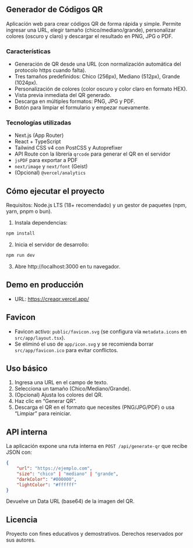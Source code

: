 ## Generador de Códigos QR

Aplicación web para crear códigos QR de forma rápida y simple. Permite ingresar una URL, elegir tamaño (chico/mediano/grande), personalizar colores (oscuro y claro) y descargar el resultado en PNG, JPG o PDF.

### Características
- Generación de QR desde una URL (con normalización automática del protocolo https cuando falta).
- Tres tamaños predefinidos: Chico (256px), Mediano (512px), Grande (1024px).
- Personalización de colores (color oscuro y color claro en formato HEX).
- Vista previa inmediata del QR generado.
- Descarga en múltiples formatos: PNG, JPG y PDF.
- Botón para limpiar el formulario y empezar nuevamente.

### Tecnologías utilizadas
- Next.js (App Router)
- React + TypeScript
- Tailwind CSS v4 con PostCSS y Autoprefixer
- API Route con la librería `qrcode` para generar el QR en el servidor
- `jsPDF` para exportar a PDF
- `next/image` y `next/font` (Geist)
- (Opcional) `@vercel/analytics`

## Cómo ejecutar el proyecto

Requisitos: Node.js LTS (18+ recomendado) y un gestor de paquetes (npm, yarn, pnpm o bun).

1. Instala dependencias:

```powershell
npm install
```

2. Inicia el servidor de desarrollo:

```powershell
npm run dev
```

3. Abre http://localhost:3000 en tu navegador.

## Demo en producción
- URL: https://creaqr.vercel.app/

## Favicon
- Favicon activo: `public/favicon.svg` (se configura vía `metadata.icons` en `src/app/layout.tsx`).
- Se eliminó el uso de `app/icon.svg` y se recomienda borrar `src/app/favicon.ico` para evitar conflictos.

## Uso básico
1. Ingresa una URL en el campo de texto.
2. Selecciona un tamaño (Chico/Mediano/Grande).
3. (Opcional) Ajusta los colores del QR.
4. Haz clic en “Generar QR”.
5. Descarga el QR en el formato que necesites (PNG/JPG/PDF) o usa “Limpiar” para reiniciar.

## API interna
La aplicación expone una ruta interna en `POST /api/generate-qr` que recibe JSON con:

```json
{
	"url": "https://ejemplo.com",
	"size": "chico" | "mediano" | "grande",
	"darkColor": "#000000",
	"lightColor": "#ffffff"
}
```

Devuelve un Data URL (base64) de la imagen del QR.

## Licencia
Proyecto con fines educativos y demostrativos. Derechos reservados por sus autores.
